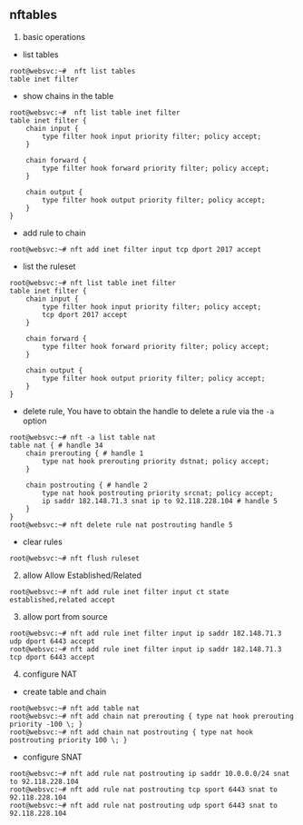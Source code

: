 nftables
---

1. basic operations

* list tables

```shell
root@websvc:~#  nft list tables
table inet filter
```

* show chains in the table

```shell
root@websvc:~#  nft list table inet filter
table inet filter {
	chain input {
		type filter hook input priority filter; policy accept;
	}

	chain forward {
		type filter hook forward priority filter; policy accept;
	}

	chain output {
		type filter hook output priority filter; policy accept;
	}
}
```

* add rule to chain

```shell
root@websvc:~# nft add inet filter input tcp dport 2017 accept
```

* list the ruleset

```shell
root@websvc:~# nft list table inet filter
table inet filter {
	chain input {
		type filter hook input priority filter; policy accept;
		tcp dport 2017 accept
	}

	chain forward {
		type filter hook forward priority filter; policy accept;
	}

	chain output {
		type filter hook output priority filter; policy accept;
	}
}
```

* delete rule, You have to obtain the handle to delete a rule via the `-a` option

```shell
root@websvc:~# nft -a list table nat
table nat { # handle 34
	chain prerouting { # handle 1
		type nat hook prerouting priority dstnat; policy accept;
	}

	chain postrouting { # handle 2
		type nat hook postrouting priority srcnat; policy accept;
		ip saddr 182.148.71.3 snat ip to 92.118.228.104 # handle 5
	}
}
root@websvc:~# nft delete rule nat postrouting handle 5
```

* clear rules

```shell
root@websvc:~# nft flush ruleset
```

2. allow Allow Established/Related

```shell
root@websvc:~# nft add rule inet filter input ct state established,related accept
```

3. allow port from source

```shell
root@websvc:~# nft add rule inet filter input ip saddr 182.148.71.3 udp dport 6443 accept
root@websvc:~# nft add rule inet filter input ip saddr 182.148.71.3 tcp dport 6443 accept
```

4. configure NAT

* create table and chain

```shell
root@websvc:~# nft add table nat
root@websvc:~# nft add chain nat prerouting { type nat hook prerouting priority -100 \; }
root@websvc:~# nft add chain nat postrouting { type nat hook postrouting priority 100 \; }
```

* configure SNAT

```shell
root@websvc:~# nft add rule nat postrouting ip saddr 10.0.0.0/24 snat to 92.118.228.104
root@websvc:~# nft add rule nat postrouting tcp sport 6443 snat to 92.118.228.104
root@websvc:~# nft add rule nat postrouting udp sport 6443 snat to 92.118.228.104

```
